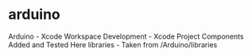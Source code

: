 arduino
=======

Arduino - Xcode Workspace
	Development - Xcode Project
		Components Added and Tested Here
libraries - Taken from /Arduino/libraries
